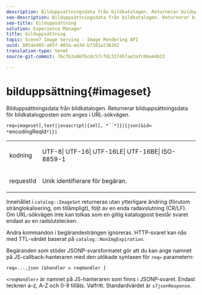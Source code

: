 ```yaml
---
description: Bilduppsättningsdata från bildkatalogen. Returnerar bilduppsättningsdata för bildkatalogposten som anges i URL-sökvägen.
seo-description: Bilduppsättningsdata från bildkatalogen. Returnerar bilduppsättningsdata för bildkatalogposten som anges i URL-sökvägen.
seo-title: bilduppsättning
solution: Experience Manager
title: bilduppsättning
topic: Scene7 Image Serving - Image Rendering API
uuid: 8854e903-a85f-403a-ae3d-b7281a236262
translation-type: tm+mt
source-git-commit: 7bc7b3a86fbcdc57cfdc31745fae3afc06e44b15

---
```



# bilduppsättning{#imageset}

Bilduppsättningsdata från bildkatalogen. Returnerar bilduppsättningsdata för bildkatalogposten som anges i URL-sökvägen.

`req=imageset[,text|javascript|{xml[, *``*]}|{json[&id= *`encodingReqId`*]}]`

<table id="simpletable_86FF9E59B11D4C408F0D932D46CC2F8E"> 
 <tr class="strow"> 
  <td class="stentry"> <p><span class="codeph"><span class="varname"> kodning</span></span> </p> </td> 
  <td class="stentry"> <p><span class="codeph"> UTF-8| UTF-16| UTF-16LE| UTF-16BE| ISO-8859-1</span> </p></td> 
 </tr> 
 <tr class="strow"> 
  <td class="stentry"> <p><span class="codeph"><span class="varname"> requestId</span></span> </p></td> 
  <td class="stentry"> <p>Unik identifierare för begäran. </p></td> 
 </tr> 
</table>

Innehållet i `catalog::ImageSet` returneras utan ytterligare ändring (förutom stränglokalisering, om tillämpligt), följt av en enda radavslutning (CR/LF). Om URL-sökvägen inte kan tolkas som en giltig katalogpost består svaret endast av en radslutstecken.

Andra kommandon i begärandesträngen ignoreras. HTTP-svaret kan nås med TTL-värdet baserat på `catalog::NonImgExpiration`.

Begäranden som stöder JSONP-svarsformatet gör att du kan ange namnet på JS-callback-hanteraren med den utökade syntaxen för `req=` parametern:

`req=...,json [&handler = reqHandler ]`

`<reqHandler>` är namnet på JS-hanteraren som finns i JSONP-svaret. Endast tecknen a-z, A-Z och 0-9 tillåts. Valfritt. Standardvärdet är `s7jsonResponse`.
